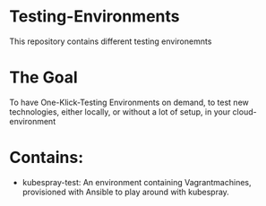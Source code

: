 # Testing-Environments
This repository contains different testing environemnts

# The Goal
To have One-Klick-Testing Environments on demand, to test new technologies, either locally, or without a lot of setup, in your cloud-environment

# Contains:
- kubespray-test:
An environment containing Vagrantmachines, provisioned with Ansible to play around with kubespray.
